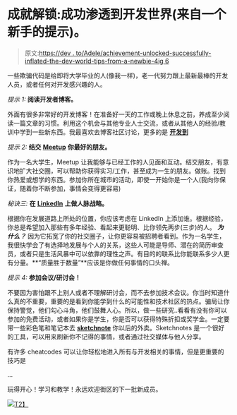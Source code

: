 # 成就解锁:成功渗透到开发世界(来自一个新手的提示)。

> 原文:[https://dev . to/Adele/achievement-unlocked-successfully-inflated-the-dev-world-tips-from-a-newbie-4ig 6](https://dev.to/adele/achivement-unlocked-successfully-infiltrated-the-dev-world-tips-from-a-newbie-4ig6)

一些欺骗代码是给即将大学毕业的人(像我一样)，老一代努力跟上最新最棒的开发人员，或者任何对开发感兴趣的人。

*提示 1:* **阅读开发者博客。**

外面有很多非常好的开发博客！在准备好一天的工作或晚上休息之前，养成至少阅读一篇文章的习惯。利用这个机会与其他专业人士交流，或者从其他人的经验/教训中学到一些新东西。我最喜欢去博客社区讨论，更多的是 [**开发到**](https://dev.to)

*提示 2:* **结交** [**Meetup**](https://www.meetup.com) **你最好的朋友。**

作为一名大学生，Meetup 让我能够与已经工作的人见面和互动。结交朋友，有意识地扩大社交圈，可以帮助你获得实习/工作，甚至成为一生的朋友。做账。找到你热爱或想学的东西。参加你所在城市的活动，即使一开始你是一个人(我向你保证，随着你不断参加，事情会变得更容易)

*秘诀三:* **在** [**LinkedIn**](https://www.linkedin.com/in/adelefrancois/) **上做人脉战略。**

根据你在发展道路上所处的位置，你应该考虑在 LinkedIn 上添加谁。根据经验，你总是希望加入那些有多年经验、看起来更聪明、比你领先两步(三步)的人。 ***为什么？*** 因为它拓宽了你的社交圈子，让你更容易被招聘者看到。作为一名学生，我很快学会了有选择地发展与个人的关系，这些人可能是导师、潜在的简历审查员，或者只是生活风暴中可以依靠的理性之声。有目的的联系比你能联系多少人更有分量。**“质量胜于数量”**应该是你做任何事情的口头禅。

*提示 4:* **参加会议/研讨会！**

不要因为害怕跟不上别人或者不理解研讨会，而不去参加技术会议。你当时知道什么真的不重要，重要的是看到你能学到什么的可能性和技术社区的热点。骗局让你保持警觉，他们勾心斗角，他们鼓舞人心。所以，做一些研究..看看有没有你可以参加的免费活动，或者如果你是学生，你是否可以获得特殊折扣或奖学金。一定要带一些彩色笔和笔记本去 [**sketchnote**](http://blog.sqisland.com/2015/03/sketchnoting-an-engineers-approach.html) 你以后的外卖。Sketchnotes 是一个很好的工具，可以用来刷新你不记得的事情，或者通过社交媒体与他人分享。

有许多 cheatcodes 可以让你轻松地进入所有与开发相关的事情，但是更重要的技巧是

…

玩得开心！学习和教学！永远欢迎街区的下一批新成员。

[![](../Images/3d74d33a530dddd672ddfe888c2ae783.png)T2】](https://res.cloudinary.com/practicaldev/image/fetch/s--QqLCEZaK--/c_limit%2Cf_auto%2Cfl_progressive%2Cq_66%2Cw_880/https://cdn-images-1.medium.com/max/460/1%2A7dngiF3BKKj9Y9ZLqSRTfA.gif)
